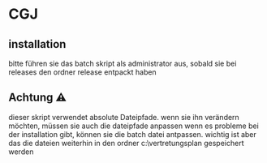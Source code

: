 # CGJ
 ## installation
 bitte führen sie das batch skript als administrator aus, sobald sie bei releases den ordner release entpackt haben
 ## Achtung ⚠ 
 dieser skript verwendet absolute Dateipfade. wenn sie ihn verändern möchten, müssen sie auch die dateipfade anpassen
wenn es probleme bei der installation gibt, können sie die batch datei antpassen. wichtig ist aber das die dateien weiterhin in den ordner c:\vertretungsplan gespeichert werden
